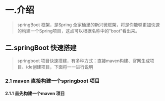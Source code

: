 # 一.介绍> springBoot 框架，是Spring 全家桶里的新兴微框架，将是你能够更加快速的构建一个Spring项目，这点可以根据名称中的"boot"看出来。## 二.springBoot 快速搭建> springboot 项目快速搭建，有多种方式：直接maven构建、官网生成项目、ide创建项目，下面将一一进行说明### 2.1 maven 直接构建一个springboot 项目#### 2.1.1 首先构建一个maven 项目